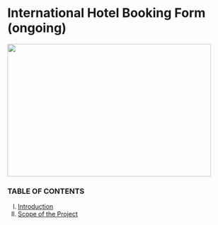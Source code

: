 <h1>International Hotel Booking Form (ongoing)</h1>   
<p align="justify">
  <img width="460" height="300" src="https://user-images.githubusercontent.com/116307514/218279044-93963d20-f923-43f1-b308-0c81caa5de93.png">
</p>
 
<h3> TABLE OF CONTENTS </h3>
<ol type="I">
    <li><a href="#intro"> Introduction  </a></li>
    <li><a href="#scope"> Scope of the Project </a></li>



